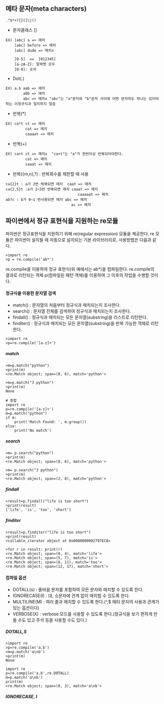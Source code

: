 ## 메타 문자(meta characters)

```
.^$*+?{}[]\|()
```

* 문자클래스 []
```
EX) [abc] a => 매치  
    [abc] before => 매치  
    [abc] dude => 매치x
    
    [0-5]  ==  [012345]
    [a-zA-Z]: 알파벳 모두
    [0-9]: 숫자
```

* Dot(.)
```
EX) a.b aab => 매치
        a0b => 매치
        abc => 매치x "abc"는 "a"문자와 "b"문자 사이에 어떤 문자라도 하나는 있어야 하는 이정규식과 일치하지 않음
```

* 반복(*)
```
EX) ca*t ct => 매치
         cat => 매치
         caaaat => 매치
```

* 반복(+)
```
EX) ca+t ct => 매치x  "ca+t"는 "a"가 한번이상 반복되어야한다.
         cat => 매치
         caaat => 매치
```

* 반복({m,n},?)
: 반복회수를 제한할 때 사용
```
ca{2}t : a가 2번 박복되면 매치  caat => 매치
ca{2,5}t :a가 2~5번 반복되면 매치 caaat => 매치
                                 caaaaat => 매치
ab?c : b가 0~1 번사용되면 매치 abc => 매치
                              ac => 매치
```



## 파이썬에서 정규 표현식을 지원하는 re모듈
파이썬은 정규표현식을 지원하기 위해 re(regular expression) 모듈을 제공한다. re 모듈은 파이썬이 설치될 때 자동으로 설치되는 기본 라이브러리로,
사용방법은 다음과 같다.
```
>import re
>p = re.compile('ab*')
```
re.compile을 이용하여 정규 표현식(위 예에서는 ab*)을 컴파일한다. re.compile의 결과로 리턴되는 객체 p(컴파일된 패턴 객체)를 이용하여 그 이후의 작업을 수행할 것이다.

#### 정규식을 이용한 문자열 검색

* match()    : 문자열의 처음부터 정규식과 매치되는지 조사한다.
* search()   : 문자열 전체를 검색하여 정규식과 매치되는지 조사한다.
* findall()  : 정규식과 매치되는 모든 문자열(substring)을 리스트로 리턴한다.
* finditer() : 정규식과 매치되는 모든 문자열(substring)을 반복 가능한 객체로 리턴한다.

```
>import re
>p=re.compile('[a-z]+')
```
##### match
```
>m=p.match("python")
>print(m)
<re.Match object; span=(0, 6), match='python'>

>m=p.match("3 python")
>print(m)
None

# 종합
import re
p=re.compile('[a-z]+')
m=p.match("python")
if m:
    print('Match Found: ', m.group())
else:
    print('No match')

```
##### search

```
>m= p.search("python")
>print(m)
<re.Match object; span=(0, 6), match='python'>

>m= p.search("3 python")
>print(m)
<re.Match object; span=(2, 8), match='python'>
```
##### findall
```
>result=p.findall("life is too short")
>print(result)
['life', 'is', 'too', 'short']
```
##### finditer
```
>result=p.finditer("life is too short")
>print(result)
<callable_iterator object at 0x0000000002797EC8>

>for r in result: print(r)
<re.Match object; span=(0, 4), match='life'>
<re.Match object; span=(5, 7), match='is'>
<re.Match object; span=(8, 11), match='too'>
<re.Match object; span=(12, 17), match='short'>
```


#### 컴파일 옵션
* DOTALL(s)     : 줄바꿈 문자를 포함하여 모든 문자와 매치할 수 있도록 한다.
* IGNORECASE(I) : 대, 소문자에 관계 없이 매치할 수 있도록 한다.
* MULTILINE(M)  : 여러 줄과 매치할 수 있도록 한다.(^,$ 메타 문자의 사용과 관계가 있는 옵션이다)
* VERBOSE(X)    : verbose 모드를 사용할 수 있도록 한다.(정규식을 보기 편하게 만들 수도 있고 주석 등을 사용할 수도 있다.)

##### DOTALL,S
```
>import re
>p=re.compile('a.b')
>m=p.match('a\nb')
>print(m)
None

import re
p=re.compile('a.b',re.DOTALL)
m=p.match('a\nb')
print(m)
<re.Match object; span=(0, 3), match='a\nb'>
```

##### IGNORECASE, I






